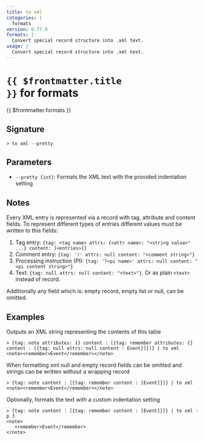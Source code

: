```yaml
---
title: to xml
categories: |
  formats
version: 0.77.0
formats: |
  Convert special record structure into .xml text.
usage: |
  Convert special record structure into .xml text.
---
```


# <code>{{ $frontmatter.title }}</code> for formats

<div class='command-title'>{{ $frontmatter.formats }}</div>

## Signature

```> to xml --pretty```

## Parameters

 -  `--pretty {int}`: Formats the XML text with the provided indentation setting

## Notes
Every XML entry is represented via a record with tag, attribute and content fields.
To represent different types of entries different values must be written to this fields:
1. Tag entry: `{tag: <tag name> attrs: {<attr name>: "<string value>" ...} content: [<entries>]}`
2. Comment entry: `{tag: '!' attrs: null content: "<comment string>"}`
3. Processing instruction (PI): `{tag: '?<pi name>' attrs: null content: "<pi content string>"}`
4. Text: `{tag: null attrs: null content: "<text>"}`. Or as plain `<text>` instead of record.

Additionally any field which is: empty record, empty list or null, can be omitted.
## Examples

Outputs an XML string representing the contents of this table
```shell
> {tag: note attributes: {} content : [{tag: remember attributes: {} content : [{tag: null attrs: null content : Event}]}]} | to xml
<note><remember>Event</remember></note>
```

When formatting xml null and empty record fields can be omitted and strings can be written without a wrapping record
```shell
> {tag: note content : [{tag: remember content : [Event]}]} | to xml
<note><remember>Event</remember></note>
```

Optionally, formats the text with a custom indentation setting
```shell
> {tag: note content : [{tag: remember content : [Event]}]} | to xml -p 3
<note>
   <remember>Event</remember>
</note>
```
